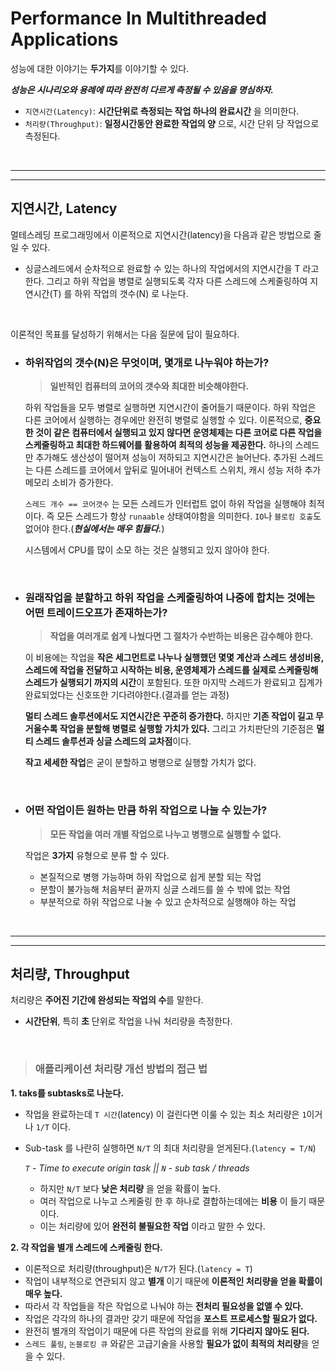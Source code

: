 # **Performance In Multithreaded Applications**

성능에 대한 이야기는 **두가지**를 이야기할 수 있다.

 ***성능은 시나리오와 용례에 따라 완전히 다르게 측정될 수 있음을 명심하자.***

- `지연시간(Latency)`: **시간단위로 측정되는 작업 하나의 완료시간** 을 의미한다.
- `처리량(Throughput)`: **일정시간동안 완료한 작업의 양** 으로, 시간 단위 당 작업으로 측정된다.

<br><hr><hr>

## **지연시간, Latency**

멀테스레딩 프로그래밍에서 이론적으로 지연시간(latency)을 다음과 같은 방법으로 줄일 수 있다.

- 싱글스레드에서 순차적으로 완료할 수 있는 하나의 작업에서의 지연시간을 T 라고한다. 그리고 하위 작업을 병렬로 실행되도록 각자 다른 스레드에 스케줄링하여 지연시간(T) 를 하위 작업의 갯수(N) 로 나눈다.

<br>

이론적인 목표를 달성하기 위해서는 다음 질문에 답이 필요하다.

- ### **하위작업의 갯수(N)은 무엇이며, 몇개로 나누워야 하는가?**

    > **일반적인 컴퓨터의 코어의 갯수와 최대한 비슷해야한다.**

    하위 작업들을 모두 병렬로 실행하면 지연시간이 줄어들기 때문이다. 하위 작업은 다른 코어에서 실행하는 경우에만 완전히 병렬로 실행할 수 있다. 이론적으로, **중요한 것이 같은 컴퓨터에서 실행되고 있지 않다면 운영체제는 다른 코어로 다른 작업을 스케줄링하고 최대한 하드웨어를 활용하여 최적의 성능을 제공한다.** 하나의 스레드만 추가해도 생산성이 떨어져 성능이 저하되고 지연시간은 늘어난다. 추가된 스레드는 다른 스레드를 코어에서 앞뒤로 밀어내어 컨텍스트 스위치, 캐시 성능 저하 추가 메모리 소비가 증가한다.

    `스레드 개수 == 코어갯수` 는 모든 스레드가 인터럽트 없이 하위 작업을 실행해야 최적이다. 즉 모든 스레드가 항상 `runaable` 상태여야함을 의미한다. `IO`나 `블로킹 호출`도 없어야 한다.(***현실에서는 매우 힘들다.***)

    시스템에서 CPU를 많이 소모 하는 것은 실행되고 있지 않아야 한다.

    <br>

- ### **원래작업을 분할하고 하위 작업을 스케줄링하여 나중에 합치는 것에는 어떤 트레이드오프가 존재하는가?**

    > **작업을 여러개로 쉽게 나눴다면 그 절차가 수반하는 비용은 감수해야 한다.**

    이 비용에는 작업을 **작은 세그먼트로 나누나 실행했던 몇몇 계산과 스레드 생성비용, 스레드에 작업을 전달하고 시작하는 비용, 운영체제가 스레드를 실제로 스케줄링해 스레드가 실행되기 까지의 시간**이 포함된다. 또한 마지막 스레드가 완료되고 집계가 완료되었다는 신호또한 기다려야한다.(결과를 얻는 과정)

    **멀티 스레드 솔루션에서도 지연시간은 꾸준히 증가한다.** 하지만 **기존 작업이 길고 무거울수록 작업을 분할해 병렬로 실행할 가치가 있다.** 그리고 가치판단의 기준점은 **멀티 스레드 솔루션과 싱글 스레드의 교차점**이다.

    **작고 세세한 작업**은 굳이 분할하고 병행으로 실행할 가치가 없다.

    <br>

- ### **어떤 작업이든 원하는 만큼 하위 작업으로 나눌 수 있는가?**

    > **모든 작업을 여러 개별 작업으로 나누고 병행으로 실행할 수 없다.**

    작업은 **3가지** 유형으로 분류 할 수 있다.

  - 본질적으로 병행 가능하며 하위 작업으로 쉽게 분할 되는 작업
  - 분할이 불가능해 처음부터 끝까지 싱글 스레드를 쓸 수 밖에 없는 작업
  - 부분적으로 하위 작업으로 나눌 수 있고 순차적으로 실행해야 하는 작업

<br><hr><hr>

## **처리량, Throughput**

처리량은 **주어진 기간에 완성되는 작업의 수**를 말한다.

- **시간단위**, 특히 **초** 단위로 작업을 나눠 처리량을 측정한다.

<br>

> ### **애플리케이션 처리량 개선 방법의 접근 법**

**1. taks를 subtasks로 나눈다.**

- 작업을 완료하는데 `T 시간`(latency) 이 걸린다면 이룰 수 있는 최소 처리량은 `1`이거나 `1/T` 이다.

- Sub-task 를 나란히 실행하면 `N/T` 의 최대 처리량을 얻게된다.(`latency = T/N`)

    *`T` - Time to execute origin task || `N` - sub task / threads*

    - 하지만 `N/T` 보다 **낮은 처리량** 을 얻을 확률이 높다.
    - 여러 작업으로 나누고 스케줄링 한 후 하나로 결합하는데에는 **비용** 이 들기 때문이다.
    - 이는 처리량에 있어 **완전히 불필요한 작업** 이라고 말한 수 있다.

**2. 각 작업을 별개 스레드에 스케줄링 한다.** 

- 이론적으로 처리량(throughput)은 `N/T`가 된다.(`latency = T`)
- 작업이 내부적으로 연관되지 않고 **별개** 이기 때문에 **이론적인 처리량을 얻을 확률이 매우 높다.**
- 따라서 각 작업들을 작은 작업으로 나눠야 하는 **전처리 필요성을 없앨 수 있다.**
- 작업은 각각의 하나의 결과만 갖기 때문에 작업을 **포스트 프로세스할 필요가 없다.**
- 완전히 별개의 작업이기 때문에 다른 작업의 완료를 위해 **기다리지 않아도 된다.**
- `스레드 풀링`, `논블로킹 큐` 와같은 고급기술을 사용할 **필요가 없이 최적의 처리량**을 얻을 수 있다.

